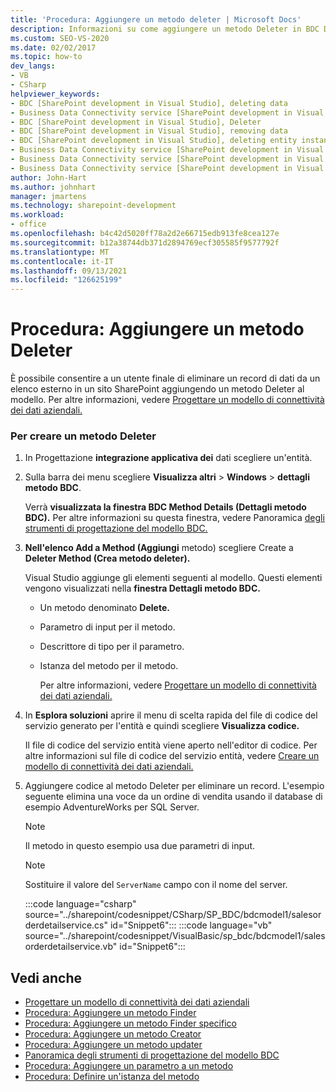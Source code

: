 ```yaml
---
title: 'Procedura: Aggiungere un metodo deleter | Microsoft Docs'
description: Informazioni su come aggiungere un metodo Deleter in BDC Designer di Visual Studio, in modo che un utente finale possa eliminare un record di dati da un elenco esterno in un SharePoint sito.
ms.custom: SEO-VS-2020
ms.date: 02/02/2017
ms.topic: how-to
dev_langs:
- VB
- CSharp
helpviewer_keywords:
- BDC [SharePoint development in Visual Studio], deleting data
- Business Data Connectivity service [SharePoint development in Visual Studio], Deleter
- BDC [SharePoint development in Visual Studio], Deleter
- BDC [SharePoint development in Visual Studio], removing data
- BDC [SharePoint development in Visual Studio], deleting entity instances
- Business Data Connectivity service [SharePoint development in Visual Studio], deleting entity instances
- Business Data Connectivity service [SharePoint development in Visual Studio], deleting data
- Business Data Connectivity service [SharePoint development in Visual Studio], removing data
author: John-Hart
ms.author: johnhart
manager: jmartens
ms.technology: sharepoint-development
ms.workload:
- office
ms.openlocfilehash: b4c42d5020ff78a2d2e66715edb913fe8cea127e
ms.sourcegitcommit: b12a38744db371d2894769ecf305585f9577792f
ms.translationtype: MT
ms.contentlocale: it-IT
ms.lasthandoff: 09/13/2021
ms.locfileid: "126625199"
---
```

# <a name="how-to-add-a-deleter-method"></a>Procedura: Aggiungere un metodo Deleter
  È possibile consentire a un utente finale di eliminare un record di dati da un elenco esterno in un sito SharePoint aggiungendo un metodo Deleter al modello. Per altre informazioni, vedere [Progettare un modello di connettività dei dati aziendali.](../sharepoint/designing-a-business-data-connectivity-model.md)

### <a name="to-create-a-deleter-method"></a>Per creare un metodo Deleter

1. In Progettazione **integrazione applicativa dei** dati scegliere un'entità.

2. Sulla barra dei menu scegliere **Visualizza altri**  >  **Windows**  >  **dettagli metodo BDC**.

    Verrà **visualizzata la finestra BDC Method Details (Dettagli metodo BDC).** Per altre informazioni su questa finestra, vedere Panoramica [degli strumenti di progettazione del modello BDC.](../sharepoint/bdc-model-design-tools-overview.md)

3. **Nell'elenco Add a Method (Aggiungi** metodo) scegliere Create a **Deleter Method (Crea metodo deleter).**

    Visual Studio aggiunge gli elementi seguenti al modello. Questi elementi vengono visualizzati nella **finestra Dettagli metodo BDC.**

   - Un metodo denominato **Delete.**

   - Parametro di input per il metodo.

   - Descrittore di tipo per il parametro.

   - Istanza del metodo per il metodo.

     Per altre informazioni, vedere [Progettare un modello di connettività dei dati aziendali.](../sharepoint/designing-a-business-data-connectivity-model.md)

4. In **Esplora soluzioni** aprire il menu di scelta rapida del file di codice del servizio generato per l'entità e quindi scegliere **Visualizza codice.**

    Il file di codice del servizio entità viene aperto nell'editor di codice. Per altre informazioni sul file di codice del servizio entità, vedere [Creare un modello di connettività dei dati aziendali.](../sharepoint/creating-a-business-data-connectivity-model.md)

5. Aggiungere codice al metodo Deleter per eliminare un record. L'esempio seguente elimina una voce da un ordine di vendita usando il database di esempio AdventureWorks per SQL Server.

   > [!NOTE]
   > Il metodo in questo esempio usa due parametri di input.

   > [!NOTE]
   > Sostituire il valore del `ServerName` campo con il nome del server.

    :::code language="csharp" source="../sharepoint/codesnippet/CSharp/SP_BDC/bdcmodel1/salesorderdetailservice.cs" id="Snippet6":::
    :::code language="vb" source="../sharepoint/codesnippet/VisualBasic/sp_bdc/bdcmodel1/salesorderdetailservice.vb" id="Snippet6":::

## <a name="see-also"></a>Vedi anche
- [Progettare un modello di connettività dei dati aziendali](../sharepoint/designing-a-business-data-connectivity-model.md)
- [Procedura: Aggiungere un metodo Finder](../sharepoint/how-to-add-a-finder-method.md)
- [Procedura: Aggiungere un metodo Finder specifico](../sharepoint/how-to-add-a-specific-finder-method.md)
- [Procedura: Aggiungere un metodo Creator](../sharepoint/how-to-add-a-creator-method.md)
- [Procedura: Aggiungere un metodo updater](../sharepoint/how-to-add-an-updater-method.md)
- [Panoramica degli strumenti di progettazione del modello BDC](../sharepoint/bdc-model-design-tools-overview.md)
- [Procedura: Aggiungere un parametro a un metodo](../sharepoint/how-to-add-a-parameter-to-a-method.md)
- [Procedura: Definire un'istanza del metodo](../sharepoint/how-to-define-a-method-instance.md)
